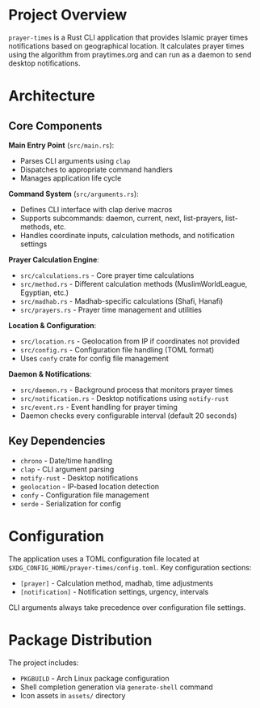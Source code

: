 # Project Overview

`prayer-times` is a Rust CLI application that provides Islamic prayer times notifications based on geographical location. It calculates prayer times using the algorithm from praytimes.org and can run as a daemon to send desktop notifications.

# Architecture

## Core Components

**Main Entry Point** (`src/main.rs`):
- Parses CLI arguments using `clap`
- Dispatches to appropriate command handlers
- Manages application life cycle

**Command System** (`src/arguments.rs`):
- Defines CLI interface with clap derive macros
- Supports subcommands: daemon, current, next, list-prayers, list-methods, etc.
- Handles coordinate inputs, calculation methods, and notification settings

**Prayer Calculation Engine**:
- `src/calculations.rs` - Core prayer time calculations
- `src/method.rs` - Different calculation methods (MuslimWorldLeague, Egyptian, etc.)
- `src/madhab.rs` - Madhab-specific calculations (Shafi, Hanafi)
- `src/prayers.rs` - Prayer time management and utilities

**Location & Configuration**:
- `src/location.rs` - Geolocation from IP if coordinates not provided
- `src/config.rs` - Configuration file handling (TOML format)
- Uses `confy` crate for config file management

**Daemon & Notifications**:
- `src/daemon.rs` - Background process that monitors prayer times
- `src/notification.rs` - Desktop notifications using `notify-rust`
- `src/event.rs` - Event handling for prayer timing
- Daemon checks every configurable interval (default 20 seconds)

## Key Dependencies
- `chrono` - Date/time handling
- `clap` - CLI argument parsing
- `notify-rust` - Desktop notifications
- `geolocation` - IP-based location detection
- `confy` - Configuration file management
- `serde` - Serialization for config

# Configuration

The application uses a TOML configuration file located at `$XDG_CONFIG_HOME/prayer-times/config.toml`. Key configuration sections:
- `[prayer]` - Calculation method, madhab, time adjustments
- `[notification]` - Notification settings, urgency, intervals

CLI arguments always take precedence over configuration file settings.

# Package Distribution

The project includes:
- `PKGBUILD` - Arch Linux package configuration
- Shell completion generation via `generate-shell` command
- Icon assets in `assets/` directory